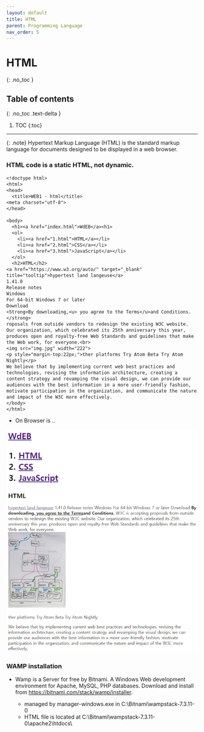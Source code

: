 ```yaml
---
layout: default
title: HTML
parent: Programming Language
nav_order: 5
---
```


# HTML
{: .no_toc }

## Table of contents
{: .no_toc .text-delta }

1. TOC
{:toc}

---
 
{: .note}
Hypertext Markup Language (HTML) is the standard markup language for documents designed to be displayed in a web browser.


 
### HTML code is a static HTML, not dynamic.

```
<!doctype html>
<html>
<head>
  <title>WEB1 - html</title>
<meta charset="utf-8">
</head>

<body>
  <h1><a href="index.html">WdEB</a><h1>
  <ol>
    <li><a href="1.html">HTML</a></li>
    <li><a href="2.html">CSS</a></li>
    <li><a href="3.html">JavaScript</a></li>
  </ol>
  <h2>HTML</h2>
<a href="https://www.w3.org/auto/" target="_blank" title="tooltip">hypertest land langeuse</a>
1.41.0
Release notes
Windows
For 64-bit Windows 7 or later
Download
<Strong>By downloading,<u> you agree to the Terms</u>and Conditions.</strong>
roposals from outside vendors to redesign the existing W3C website. Our organization, which celebrated its 25th anniversary this year, produces open and royalty-free Web Standards and guidelines that make the Web work, for everyone.<br>
<img src="img.jpg" width="222">
<p style="margin-top:22px;">ther platforms Try Atom Beta Try Atom Nightly</p>
We believe that by implementing current web best practices and technologies, revising the information architecture, creating a content strategy and revamping the visual design, we can provide our audiences with the best information in a more user-friendly fashion, motivate participation in the organization, and communicate the nature and impact of the W3C more effectively.
</body>
</html>

```

- On Browser is ..

![example](/assets/images/htmlsample.jpg)


### WAMP installation
- Wamp is a Server for free by Bitnami. A Windows Web development environment for Apache, MySQL, PHP databases. Download and install from https://bitnami.com/stack/wamp/installer.

  - managed by manager-windows.exe in C:\Bitnami\wampstack-7.3.11-0
  - HTML file is located at C:\Bitnami\wampstack-7.3.11-0\apache2\htdocs\